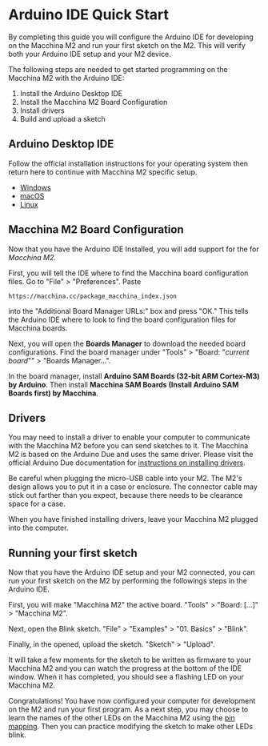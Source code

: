 # Arduino IDE Quick Start

By completing this guide you will configure the Arduino IDE for developing on the Macchina M2 and run your first sketch on the M2.  This will verify both your Arduino IDE setup and your M2 device.

The following steps are needed to get started programming on the Macchina M2 with the Arduino IDE:

1. Install the Arduino Desktop IDE
2. Install the Macchina M2 Board Configuration
3. Install drivers
3. Build and upload a sketch

## Arduino Desktop IDE

Follow the official installation instructions for your operating system then return here to continue with Macchina M2 specific setup.

- [Windows](https://www.arduino.cc/en/Guide/Windows)
- [macOS](https://www.arduino.cc/en/Guide/MacOSX)
- [Linux](https://www.arduino.cc/en/Guide/Linux)

## Macchina M2 Board Configuration

Now that you have the Arduino IDE Installed, you will add support for the for _Macchina M2_.

First, you will tell the IDE where to find the Macchina board configuration files.  Go to "File" > "Preferences".  Paste

    https://macchina.cc/package_macchina_index.json 

into the "Additional Board Manager URLs:" box and press "OK."  This tells the Arduino IDE where to look to find the board configuration files for Macchina boards.

Next, you will open the **Boards Manager** to download the needed board configurations.  Find the board manager under "Tools" > "Board: "_current board_"" > "Boards Manager...".

In the board manager, install **Arduino SAM Boards (32-bit ARM Cortex-M3) by Arduino**.  Then install **Macchina SAM Boards (Install Arduino SAM Boards first) by Macchina**.

## Drivers

You may need to install a driver to enable your computer to communicate with the Macchina M2 before you can send sketches to it.  The Macchina M2 is based on the Arduino Due and uses the same driver.  Please visit the official Arduino Due documentation for [instructions on installing drivers](https://www.arduino.cc/en/Guide/ArduinoDue#toc4).

Be careful when plugging the micro-USB cable into your M2.  The M2's design allows you to put it in a case or enclosure.  The connector cable may stick out farther than you expect, because there needs to be clearance space for a case.

When you have finished installing drivers, leave your Macchina M2 plugged into the computer.

## Running your first sketch

Now that you have the Arduino IDE setup and your M2 connected, you can run your first sketch on the M2 by performing the followings steps in the Arduino IDE.

First, you will make "Macchina M2" the active board.  "Tools" > "Board: [...]" > "Macchina M2".

Next, open the Blink sketch. "File" > "Examples" > "01. Basics" > "Blink".

Finally, in the opened, upload the sketch.  "Sketch" > "Upload".

It will take a few moments for the sketch to be written as firmware to your Macchina M2 and you can watch the progress at the bottom of the IDE window.  When it has completed, you should see a flashing LED on your Macchina M2.

Congratulations!  You have now configured your computer for development on the M2 and run your first program.  As a next step, you may choose to learn the names of the other LEDs on the Macchina M2 using the [pin mapping](/m2/processor/pin-mapping).  Then you can practice modifying the sketch to make other LEDs blink.